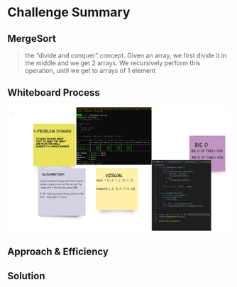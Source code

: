 # Challenge Summary
## MergeSort

> the “divide and conquer” concept. Given an array, we first divide it in the middle and we get 2 arrays. We recursively perform this operation, until we get to arrays of 1 element

## Whiteboard Process
![](img/uml.png)

## Approach & Efficiency
<!-- What approach did you take? Why? What is the Big O space/time for this approach? -->

## Solution

